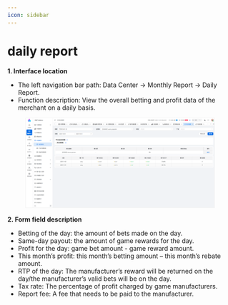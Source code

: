 ```yaml
---
icon: sidebar
---
```


# daily report

**1. Interface location**

* The left navigation bar path: Data Center → Monthly Report → Daily Report.
* Function description: View the overall betting and profit data of the merchant on a daily basis.

<figure><img src="../../.gitbook/assets/image (18).png" alt=""><figcaption></figcaption></figure>

**2. Form field description**

* Betting of the day: the amount of bets made on the day.
* Same-day payout: the amount of game rewards for the day.
* Profit for the day: game bet amount - game reward amount.
* This month’s profit: this month’s betting amount – this month’s rebate amount.
* RTP of the day: The manufacturer’s reward will be returned on the day/the manufacturer’s valid bets will be on the day.
* Tax rate: The percentage of profit charged by game manufacturers.
* Report fee: A fee that needs to be paid to the manufacturer.
